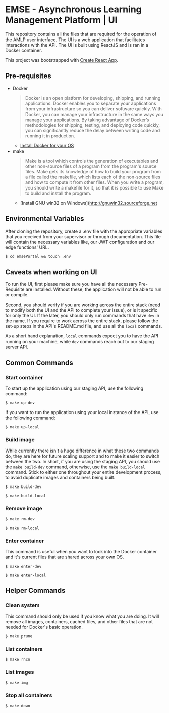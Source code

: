 # EMSE - Asynchronous Learning Management Platform | UI

This repository contains all the files that are required for the operation of the AMLP user interface. The UI is a web application that facilitates interactions with the API. The UI is built using ReactJS and is ran in a Docker container.

This project was bootstrapped with [Create React App](https://github.com/facebook/create-react-app).

## Pre-requisites

-   Docker
    > Docker is an open platform for developing, shipping, and running applications. Docker enables you to separate your applications from your infrastructure so you can deliver software quickly. With Docker, you can manage your infrastructure in the same ways you manage your applications. By taking advantage of Docker’s methodologies for shipping, testing, and deploying code quickly, you can significantly reduce the delay between writing code and running it in production.
    -   [Install Docker for your OS](https://docs.docker.com/desktop/)
-   make
    > Make is a tool which controls the generation of executables and other non-source files of a program from the program's source files. Make gets its knowledge of how to build your program from a file called the makefile, which lists each of the non-source files and how to compute it from other files. When you write a program, you should write a makefile for it, so that it is possible to use Make to build and install the program.
    -   [Install GNU win32 on Windows](http://gnuwin32.sourceforge.net

## Environmental Variables

After cloning the repository, create a .env file with the appropriate variables that you received from your supervisor or through documentation. This file will contain the necessary variables like, our JWT configuration and our edge functions' URL.

```shell
$ cd emsePortal && touch .env
```

## Caveats when working on UI

To run the UI, first please make sure you have all the necessary Pre-Requisite are installed. Without these, the application will not be able to run or compile.

Second, you should verify if you are working across the entire stack (need to modify both the UI and the API to complete your issue), or is it specific for only the UI. If the later, you should only run commands that have `dev` in the name. If you require to work across the entire stack, please follow the set-up steps in the API's README.md file, and use all the `local` commands.

As a short hand explanation, `local` commands expect you to have the API running on your machine, while `dev` commands reach out to our staging server API.

## Common Commands

### Start container

To start up the application using our staging API, use the following command:

```shell
$ make up-dev
```

If you want to run the application using your local instance of the API, use the following command:

```shell
$ make up-local
```

### Build image

While currently there isn't a huge difference in what these two commands do, they are here for future scaling support and to make it easier to switch between the two. In short, if you are using the staging API, you should use the `make build-dev` command, otherwise, use the `make build-local` command. Stick to either one throughout your entire development process, to avoid duplicate images and containers being built.

```shell
$ make build-dev
```

```shell
$ make build-local
```

### Remove image

```shell
$ make rm-dev
```

```shell
$ make rm-local
```

### Enter container

This command is useful when you want to look into the Docker container and it's current files that are shared across your own OS.

```shell
$ make enter-dev
```

```shell
$ make enter-local
```

## Helper Commands

### Clean system

This command should only be used if you know what you are doing. It will remove all images, containers, cached files, and other files that are not needed for Docker's basic operation.

```shell
$ make prune
```

### List containers

```shell
$ make rncn
```

### List images

```shell
$ make img
```

### Stop all containers

```shell
$ make down
```
